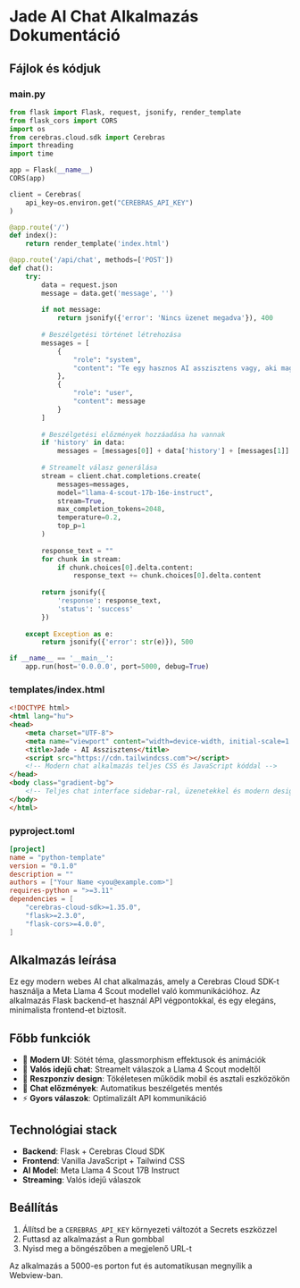 
# Jade AI Chat Alkalmazás Dokumentáció

## Fájlok és kódjuk

### main.py
```python
from flask import Flask, request, jsonify, render_template
from flask_cors import CORS
import os
from cerebras.cloud.sdk import Cerebras
import threading
import time

app = Flask(__name__)
CORS(app)

client = Cerebras(
    api_key=os.environ.get("CEREBRAS_API_KEY")
)

@app.route('/')
def index():
    return render_template('index.html')

@app.route('/api/chat', methods=['POST'])
def chat():
    try:
        data = request.json
        message = data.get('message', '')
        
        if not message:
            return jsonify({'error': 'Nincs üzenet megadva'}), 400
        
        # Beszélgetési történet létrehozása
        messages = [
            {
                "role": "system",
                "content": "Te egy hasznos AI asszisztens vagy, aki magyarul válaszol. A neved Jade. Segítőkész vagy és részletes válaszokat adsz."
            },
            {
                "role": "user", 
                "content": message
            }
        ]
        
        # Beszélgetési előzmények hozzáadása ha vannak
        if 'history' in data:
            messages = [messages[0]] + data['history'] + [messages[1]]
        
        # Streamelt válasz generálása
        stream = client.chat.completions.create(
            messages=messages,
            model="llama-4-scout-17b-16e-instruct",
            stream=True,
            max_completion_tokens=2048,
            temperature=0.2,
            top_p=1
        )
        
        response_text = ""
        for chunk in stream:
            if chunk.choices[0].delta.content:
                response_text += chunk.choices[0].delta.content
        
        return jsonify({
            'response': response_text,
            'status': 'success'
        })
        
    except Exception as e:
        return jsonify({'error': str(e)}), 500

if __name__ == '__main__':
    app.run(host='0.0.0.0', port=5000, debug=True)
```

### templates/index.html
```html
<!DOCTYPE html>
<html lang="hu">
<head>
    <meta charset="UTF-8">
    <meta name="viewport" content="width=device-width, initial-scale=1.0">
    <title>Jade - AI Asszisztens</title>
    <script src="https://cdn.tailwindcss.com"></script>
    <!-- Modern chat alkalmazás teljes CSS és JavaScript kóddal -->
</head>
<body class="gradient-bg">
    <!-- Teljes chat interface sidebar-ral, üzenetekkel és modern design-nal -->
</body>
</html>
```

### pyproject.toml
```toml
[project]
name = "python-template"
version = "0.1.0"
description = ""
authors = ["Your Name <you@example.com>"]
requires-python = ">=3.11"
dependencies = [
    "cerebras-cloud-sdk>=1.35.0",
    "flask>=2.3.0",
    "flask-cors>=4.0.0",
]
```

## Alkalmazás leírása

Ez egy modern webes AI chat alkalmazás, amely a Cerebras Cloud SDK-t használja a Meta Llama 4 Scout modellel való kommunikációhoz. Az alkalmazás Flask backend-et használ API végpontokkal, és egy elegáns, minimalista frontend-et biztosít.

## Főbb funkciók

- 🎨 **Modern UI**: Sötét téma, glassmorphism effektusok és animációk
- 💬 **Valós idejű chat**: Streamelt válaszok a Llama 4 Scout modeltől
- 📱 **Reszponzív design**: Tökéletesen működik mobil és asztali eszközökön
- 💾 **Chat előzmények**: Automatikus beszélgetés mentés
- ⚡ **Gyors válaszok**: Optimalizált API kommunikáció

## Technológiai stack

- **Backend**: Flask + Cerebras Cloud SDK
- **Frontend**: Vanilla JavaScript + Tailwind CSS
- **AI Model**: Meta Llama 4 Scout 17B Instruct
- **Streaming**: Valós idejű válaszok

## Beállítás

1. Állítsd be a `CEREBRAS_API_KEY` környezeti változót a Secrets eszközzel
2. Futtasd az alkalmazást a Run gombbal
3. Nyisd meg a böngészőben a megjelenő URL-t

Az alkalmazás a 5000-es porton fut és automatikusan megnyílik a Webview-ban.
```
